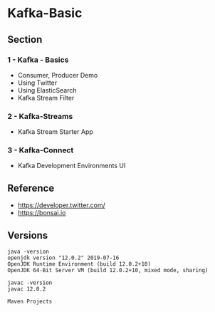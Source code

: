 # Kafka-Basic

## Section

### 1 - Kafka - Basics

* Consumer, Producer Demo
* Using Twitter
* Using ElasticSearch
* Kafka Stream Filter



### 2 - Kafka-Streams

* Kafka Stream Starter App

### 3 - Kafka-Connect

* Kafka Development Environments UI

## Reference

* https://developer.twitter.com/
* https://bonsai.io
 
## Versions

```
java -version
openjdk version "12.0.2" 2019-07-16
OpenJDK Runtime Environment (build 12.0.2+10)
OpenJDK 64-Bit Server VM (build 12.0.2+10, mixed mode, sharing)

javac -version
javac 12.0.2

Maven Projects
```